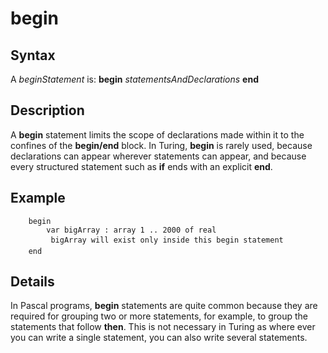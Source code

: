 
# begin

## Syntax
A _beginStatement_ is:   **begin**     _statementsAndDeclarations_   **end**

## Description
A **begin** statement limits the scope of declarations made within it to the confines of the **begin/end** block. In Turing, **begin** is rarely used, because declarations can appear wherever statements can appear, and because every structured statement such as **if** ends with an explicit **end**.


## Example


        begin
            var bigArray : array 1 .. 2000 of real
             bigArray will exist only inside this begin statement
        end
## Details
In Pascal programs, **begin** statements are quite common because they are required for grouping two or more statements, for example, to group the statements that follow **then**. This is not necessary in Turing as where ever you can write a single statement, you can also write several statements.

